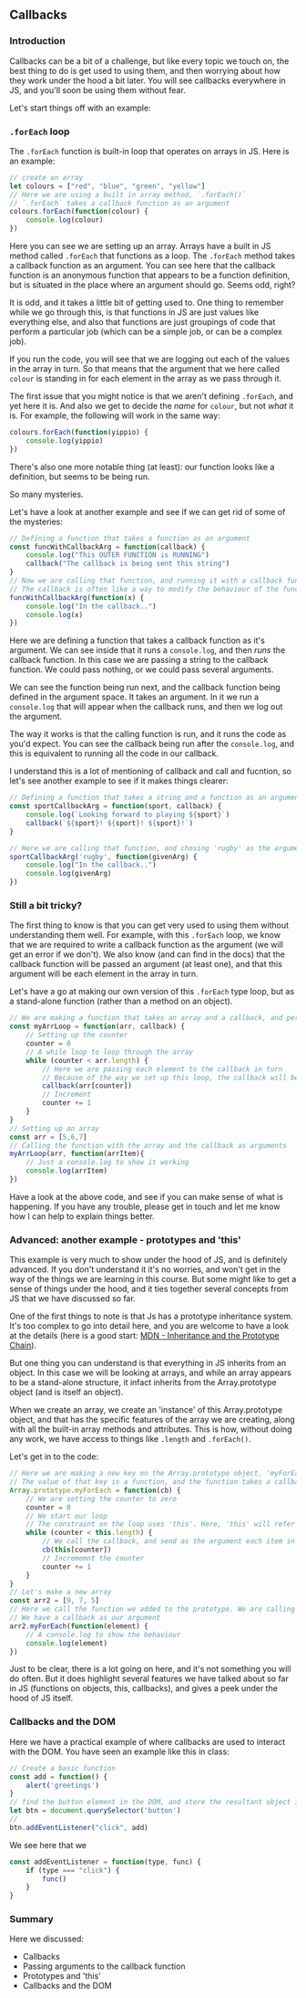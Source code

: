## Callbacks

### Introduction
Callbacks can be a bit of a challenge, but like every topic we touch on, the best thing to do is get used to using them, and then worrying about how they work under the hood a bit later. You will see callbacks everywhere in JS, and you'll soon be using them without fear.

Let's start things off with an example:

### `.forEach` loop 
The `.forEach` function is built-in loop that operates on arrays in JS. Here is an example:
```js
// create an array
let colours = ["red", "blue", "green", "yellow"]
// Here we are using a built in array method, `.forEach()`
// `.forEach` takes a callback function as an argument
colours.forEach(function(colour) {
    console.log(colour)
})
```
Here you can see we are setting up an array. Arrays have a built in JS method called `.forEach` that functions as a loop. The `.forEach` method takes a callback function as an argument. You can see here that the callback function is an anonymous function that appears to be a function definition, but is situated in the place where an argument should go. Seems odd, right? 

It is odd, and it takes a little bit of getting used to. One thing to remember while we go through this, is that functions in JS are just values like everything else, and also that functions are just groupings of code that perform a particular job (which can be a simple job, or can be a complex job). 

If you run the code, you will see that we are logging out each of the values in the array in turn. So that means that the argument that we here called `colour` is standing in for each element in the array as we pass through it. 

The first issue that you might notice is that we aren't defining `.forEach`, and yet here it is. And also we get to decide the _name_ for `colour`, but not _what_ it is. For example, the following will work in the same way:
```js
colours.forEach(function(yippio) {
    console.log(yippio)
})
```
There's also one more notable thing (at least): our function looks like a definition, but seems to be being run. 

So many mysteries. 

Let's have a look at another example and see if we can get rid of some of the mysteries:
```js
// Defining a function that takes a function as an argument
const funcWithCallbackArg = function(callback) {
    console.log("This OUTER FUNCTION is RUNNING")
    callback("The callback is being sent this string")
}
// Now we are calling that function, and running it with a callback function as the argument
// The callback is often like a way to modify the behaviour of the function that calls it
funcWithCallbackArg(function(x) {
    console.log("In the callback..")
    console.log(x)
})
```
Here we are defining a function that takes a callback function as it's argument. We can see inside that it runs a `console.log`, and then _runs_ the callback function. In this case we are passing a string to the callback function. We could pass nothing, or we could pass several arguments.

We can see the function being run next, and the callback function being defined in the argument space. It takes an argument. In it we run a `console.log` that will appear when the callback runs, and then we log out the argument. 

The way it works is that the calling function is run, and it runs the code as you'd expect. You can see the callback being run after the `console.log`, and this is equivalent to running all the code in our callback. 

I understand this is a lot of mentioning of callback and call and fucntion, so let's see another example to see if it makes things clearer:
```js
// Defining a function that takes a string and a function as an argument
const sportCallbackArg = function(sport, callback) {
    console.log(`Looking forward to playing ${sport}`)
    callback(`${sport}! ${sport}! ${sport}!`)
}

// Here we are calling that function, and chosing 'rugby' as the argument.
sportCallbackArg('rugby', function(givenArg) {
    console.log("In the callback..")
    console.log(givenArg)
})
```

### Still a bit tricky?
The first thing to know is that you can get very used to using them without understanding them well. For example, with this `.forEach` loop, we know that we are required to write a callback function as the argument (we will get an error if we don't). We also know (and can find in the docs) that the callback function will be passed an argument (at least one), and that this argument will be each element in the array in turn.

Let's have a go at making our own version of this `.forEach` type loop, but as a stand-alone function (rather than a method on an object).
```js
// We are making a function that takes an array and a callback, and performs very similarly to the normal `.forEach` loop
const myArrLoop = function(arr, callback) {
    // Setting up the counter
    counter = 0
    // A while loop to loop through the array 
    while (counter < arr.length) {
        // Here we are passing each element to the callback in turn
        // Because of the way we set up this loop, the callback will be run as many times as there are elements in the array
        callback(arr[counter])
        // Increment
        counter += 1
    }
}
// Setting up an array
const arr = [5,6,7]
// Calling the function with the array and the callback as arguments
myArrLoop(arr, function(arrItem){
    // Just a console.log to show it working
    console.log(arrItem)
})
```
Have a look at the above code, and see if you can make sense of what is happening. If you have any trouble, please get in touch and let me know how I can help to explain things better.

### Advanced: another example - prototypes and 'this'
This example is very much to show under the hood of JS, and is definitely advanced. If you don't understand it it's no worries, and won't get in the way of the things we are learning in this course. But some might like to get a sense of things under the hood, and it ties together several concepts from JS that we have discussed so far.

One of the first things to note is that Js has a prototype inheritance system. It's too complex to go into detail here, and you are welcome to have a look at the details (here is a good start: [MDN - Inheritance and the Prototype Chain](https://developer.mozilla.org/en-US/docs/Web/JavaScript/Inheritance_and_the_prototype_chain)). 

But one thing you can understand is that everything in JS inherits from an object. In this case we will be looking at arrays, and while an array appears to be a stand-alone structure, it infact inherits from the Array.prototype object (and is itself an object). 

When we create an array, we create an 'instance' of this Array.prototype object, and that has the specific features of the array we are creating, along with all the built-in array methods and attributes. This is how, without doing any work, we have access to things like `.length` and `.forEach()`.

Let's get in to the code:
```js
// Here we are making a new key on the Array.prototype object, 'myForEach'. 
// The value of that key is a function, and the function takes a callback (which here we will call 'cb')
Array.prototype.myForEach = function(cb) {
    // We are setting the counter to zero
    counter = 0
    // We start our loop
    // The constraint on the loop uses 'this'. Here, 'this' will refer to whatever particular array is calling the .myForEach function. 
    while (counter < this.length) {
        // We call the callback, and send as the argument each item in the array in turn
        cb(this[counter])
        // Incrememnt the counter
        counter += 1
    }
}
// Let's make a new array
const arr2 = [9, 7, 5]
// Here we call the function we added to the prototype. We are calling that function on a particular 'instance' of Array, `[9, 7, 5]`. Because we are operating from that instance, when we access 'this' inside this function, it will refer to this array instance.
// We have a callback as our argument
arr2.myForEach(function(element) {
    // A console.log to show the behaviour
    console.log(element)
})
```
Just to be clear, there is a lot going on here, and it's not something you will do often. But it does highlight several features we have talked about so far in JS (functions on objects, this, callbacks), and gives a peek under the hood of JS itself. 

### Callbacks and the DOM
Here we have a practical example of where callbacks are used to interact with the DOM. You have seen an example like this in class:
```js
// Create a basic function
const add = function() {
    alert('greetings')
}
// ​find the button element in the DOM, and store the resultant object in 'btn'
let btn = document.querySelector('button')
// 
btn.addEventListener("click", add)
```
We see here that we 

```js
const addEventListener = function(type, func) {
	if (type === "click") {
        func()
    }
}
```

### Summary
Here we discussed:
- Callbacks
- Passing arguments to the callback function
- Prototypes and 'this'
- Callbacks and the DOM
